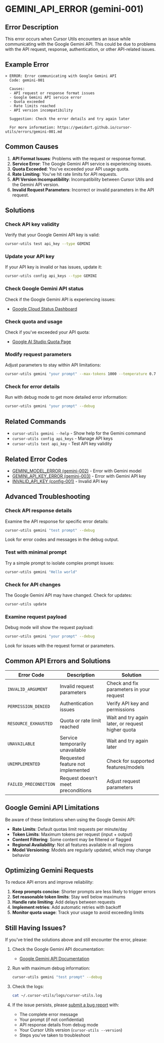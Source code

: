 # GEMINI_API_ERROR (gemini-001)

## Error Description

This error occurs when Cursor Utils encounters an issue while communicating with the Google Gemini API. This could be due to problems with the API request, response, authentication, or other API-related issues.

## Example Error

```
× ERROR: Error communicating with Google Gemini API
  Code: gemini-001
  
  Causes:
  - API request or response format issues
  - Google Gemini API service error
  - Quota exceeded
  - Rate limits reached
  - API version incompatibility
  
  Suggestion: Check the error details and try again later
  
  For more information: https://gweidart.github.io/cursor-utils/errors/gemini-001.md
```

## Common Causes

1. **API Format Issues**: Problems with the request or response format.
2. **Service Error**: The Google Gemini API service is experiencing issues.
3. **Quota Exceeded**: You've exceeded your API usage quota.
4. **Rate Limiting**: You've hit rate limits for API requests.
5. **API Version Incompatibility**: Incompatibility between Cursor Utils and the Gemini API version.
6. **Invalid Request Parameters**: Incorrect or invalid parameters in the API request.

## Solutions

### Check API key validity

Verify that your Google Gemini API key is valid:

```bash
cursor-utils test api_key --type GEMINI
```

### Update your API key

If your API key is invalid or has issues, update it:

```bash
cursor-utils config api_keys --type GEMINI
```

### Check Google Gemini API status

Check if the Google Gemini API is experiencing issues:

- [Google Cloud Status Dashboard](https://status.cloud.google.com)

### Check quota and usage

Check if you've exceeded your API quota:

- [Google AI Studio Quota Page](https://makersuite.google.com/app/apikey/usage)

### Modify request parameters

Adjust parameters to stay within API limitations:

```bash
cursor-utils gemini "your prompt" --max-tokens 1000 --temperature 0.7
```

### Check for error details

Run with debug mode to get more detailed error information:

```bash
cursor-utils gemini "your prompt" --debug
```

## Related Commands

- `cursor-utils gemini --help` - Show help for the Gemini command
- `cursor-utils config api_keys` - Manage API keys
- `cursor-utils test api_key` - Test API key validity

## Related Error Codes

- [GEMINI_MODEL_ERROR (gemini-002)](gemini-002.md) - Error with Gemini model
- [GEMINI_API_KEY_ERROR (gemini-003)](gemini-003.md) - Error with Gemini API key
- [INVALID_API_KEY (config-001)](config-001.md) - Invalid API key

## Advanced Troubleshooting

### Check API response details

Examine the API response for specific error details:

```bash
cursor-utils gemini "test prompt" --debug
```

Look for error codes and messages in the debug output.

### Test with minimal prompt

Try a simple prompt to isolate complex prompt issues:

```bash
cursor-utils gemini "Hello world"
```

### Check for API changes

The Google Gemini API may have changed. Check for updates:

```bash
cursor-utils update
```

### Examine request payload

Debug mode will show the request payload:

```bash
cursor-utils gemini "your prompt" --debug
```

Look for issues with the request format or parameters.

## Common API Errors and Solutions

| Error Code | Description | Solution |
|------------|-------------|----------|
| `INVALID_ARGUMENT` | Invalid request parameters | Check and fix parameters in your request |
| `PERMISSION_DENIED` | Authentication issues | Verify API key and permissions |
| `RESOURCE_EXHAUSTED` | Quota or rate limit reached | Wait and try again later, or request higher quota |
| `UNAVAILABLE` | Service temporarily unavailable | Wait and try again later |
| `UNIMPLEMENTED` | Requested feature not implemented | Check for supported features/models |
| `FAILED_PRECONDITION` | Request doesn't meet preconditions | Adjust request parameters |

## Google Gemini API Limitations

Be aware of these limitations when using the Google Gemini API:

- **Rate Limits**: Default quotas limit requests per minute/day
- **Token Limits**: Maximum tokens per request (input + output)
- **Content Filtering**: Some content may be filtered or flagged
- **Regional Availability**: Not all features available in all regions
- **Model Versioning**: Models are regularly updated, which may change behavior

## Optimizing Gemini Requests

To reduce API errors and improve reliability:

1. **Keep prompts concise**: Shorter prompts are less likely to trigger errors
2. **Set reasonable token limits**: Stay well below maximums
3. **Handle rate limiting**: Add delays between requests
4. **Implement retries**: Add automatic retries with backoff
5. **Monitor quota usage**: Track your usage to avoid exceeding limits

## Still Having Issues?

If you've tried the solutions above and still encounter the error, please:

1. Check the Google Gemini API documentation:
   - [Google Gemini API Documentation](https://ai.google.dev/docs)

2. Run with maximum debug information:
   ```bash
   cursor-utils gemini "test prompt" --debug
   ```

3. Check the logs:
   ```bash
   cat ~/.cursor-utils/logs/cursor-utils.log
   ```

4. If the issue persists, please [submit a bug report](https://github.com/gweidart/cursor-utils/issues) with:
   - The complete error message
   - Your prompt (if not confidential)
   - API response details from debug mode
   - Your Cursor Utils version (`cursor-utils --version`)
   - Steps you've taken to troubleshoot 